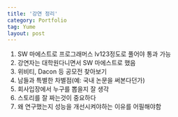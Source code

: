 ```yaml
---
title: '강연 정리'
category: Portfolio
tag: Yume
layout: post
---
```


1. SW 마에스트로 프로그래머스 lv123정도로 풀어야 통과 가능
2. 강연자는 대학원다니면서 SW 마에스트로 했음
3. 위비티, Dacon 등 공모전 찾아보기
4. 남들과 특별한 차별점(예: 국내 논문을 써본다던가)
5. 회사입장에서 누구를 뽑을지 잘 생각
6. 스토리를 잘 짜는것이 중요하다
7. 왜 연구했는지 성능을 개선시켜야하는 이유를 어필해야함